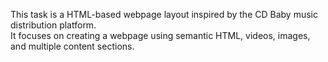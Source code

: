 This task is a HTML-based webpage layout inspired by the CD Baby music distribution platform.  
It focuses on creating a webpage using semantic HTML, videos, images, and multiple content sections.